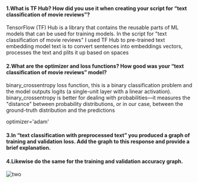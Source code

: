 #### 1.What is TF Hub?  How did you use it when creating your script for “text classification of movie reviews”?
 TensorFlow (TF) Hub is a library that contains the reusable parts of ML models that can be used for training models. In the script for "text classification of movie reviews" I used TF Hub to pre-trained text embedding model text is to convert sentences into embeddings vectors, processes the text and plits it up based on spaces

#### 2.What are the optimizer and loss functions?  How good was your “text classification of movie reviews” model?
binary_crossentropy loss function, this is a binary classification problem and the model outputs logits (a single-unit layer with a linear activation).  binary_crossentropy is better for dealing with probabilities—it measures the "distance" between probability distributions, or in our case, between the ground-truth distribution and the predictions

optimizer='adam'
#### 3.In “text classification with preprocessed text” you produced a graph of training and validation loss.  Add the graph to this response and provide a brief explanation.


#### 4.Likewise do the same for the training and validation accuracy graph.

![two](https://user-images.githubusercontent.com/67922294/87075334-2a0b9200-c1ee-11ea-8735-99ff0d29f66b.png)

